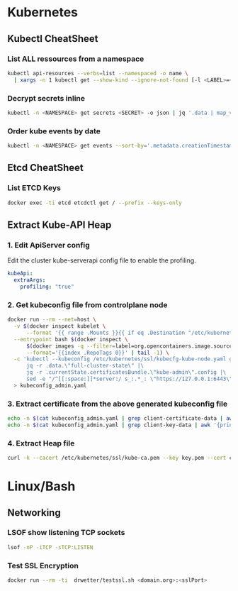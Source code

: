 # Kubernetes 

## Kubectl CheatSheet  

### List ALL ressources from a namespace  
```bash
kubectl api-resources --verbs=list --namespaced -o name \
  | xargs -n 1 kubectl get --show-kind --ignore-not-found [-l <LABEL>=<VALUE>] -n <NAMESPACE>  
```  

### Decrypt secrets inline  
```bash
kubectl -n <NAMESPACE> get secrets <SECRET> -o json | jq '.data | map_values(@base64d)'  
```  

### Order kube events by date  
```bash
kubectl -n <NAMESPACE> get events --sort-by='.metadata.creationTimestamp'  
```  

## Etcd CheatSheet

### List ETCD Keys  
```bash
docker exec -ti etcd etcdctl get / --prefix --keys-only  
```  

## Extract Kube-API Heap
### 1. Edit ApiServer config
Edit the cluster kube-serverapi config file to enable the profiling.
```yaml
kubeApi:
  extraArgs:
    profiling: "true"
```

### 2. Get kubeconfig file from controlplane node
```bash
docker run --rm --net=host \
  -v $(docker inspect kubelet \
      --format '{{ range .Mounts }}{{ if eq .Destination "/etc/kubernetes" }}{{ .Source }}{{ end }}{{ end }}')/ssl:/etc/kubernetes/ssl:ro \
  --entrypoint bash $(docker inspect \
      $(docker images -q --filter=label=org.opencontainers.image.source=https://github.com/rancher/hyperkube.git) \
      --format='{{index .RepoTags 0}}' | tail -1) \
  -c 'kubectl --kubeconfig /etc/kubernetes/ssl/kubecfg-kube-node.yaml get configmap -n kube-system full-cluster-state -o json |\
      jq -r .data.\"full-cluster-state\" |\
      jq -r .currentState.certificatesBundle.\"kube-admin\".config |\
      sed -e "/^[[:space:]]*server:/ s_:.*_: \"https://127.0.0.1:6443\"_"' \
  > kubeconfig_admin.yaml
```

### 3. Extract certificate from the above generated kubeconfig file
```bash
echo -n $(cat kubeconfig_admin.yaml | grep client-certificate-data | awk '{print $2}') | base64 -d > cert.pem
echo -n $(cat kubeconfig_admin.yaml | grep client-key-data | awk '{print $2}') | base64 -d > key.pem
```

### 4. Extract Heap file
```bash
curl -k --cacert /etc/kubernetes/ssl/kube-ca.pem --key key.pem --cert cert.pem https://localhost:6443/debug/pprof/heap -o heap
```  

# Linux/Bash  

## Networking  

### LSOF show listening TCP sockets  
```bash
lsof -nP -iTCP -sTCP:LISTEN  
```  

### Test SSL Encryption  
```bash
docker run --rm -ti  drwetter/testssl.sh <domain.org>:<sslPort>
```  
